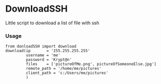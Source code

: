 # DownloadSSH
Little script to download a list of file with ssh

### Usage
```
from donloadSSH import download
download(ip       = '255.255.255.255'
         username = 'me'
         password = 'Krypt@n'
         files    = ['pictureOfMe.png', pictureOfSomeoneElse.jpg']
         remote_path = '/home/me/pictures'
         client_path = 'c:/Users/me/pictures'
         )
```

